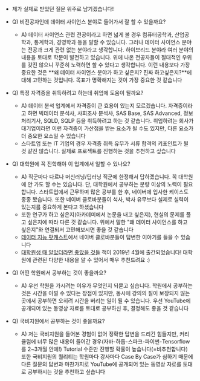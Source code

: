 - 제가 실제로 받았던 질문 위주로 남기겠습니다!
- Q) 비전공자인데 데이터 사이언스 분야로 들어가서 잘 할 수 있을까요?
	- A) 데이터 사이언스 관련 전공이라고 하면 넓게 볼 경우 컴퓨터공학과, 산업공학과, 통계학과, 경영학과 등을 말할 수 있습니다. 그러나 데이터 사이언스 분야는 전공과 크게 관련 없는 분야라고 생각합니다. 하이브리드 분야라 여러 분야의 내용을 토대로 학문이 발전하고 있습니다. 위에 나온 전공자들이 절대적인 우위를 갖진 않으니 꾸준히 노력하면 할 수 있다고 생각합니다. 이런 내용보다 가장 중요한 것은 **왜 데이터 사이언스 분야가 하고 싶은지? 진짜 하고싶은지?**에 대해 고민하는 것입니다. 목표가 명확해지는 것이 가장 중요한 것 같습니다

- Q) 특정 자격증을 취득하려고 하는데 취업에 도움이 될까요?
	- A) 데이터 분석 업계에서 자격증이 큰 효용이 있는지 모르겠습니다. 자격증이라고 하면 빅데이터 분석사, 사회조사 분석사, SAS Base, SAS Advanced, 정보처리기사, SQLD, SQLP 등을 취득하려고 하는 것 같습니다. 취업하려는 회사가 대기업이라면 이런 자격증이 가산점을 받는 요소가 될 수도 있지만, 다른 요소가 더 중요한 요소일 수 있습니다
	- 스타트업 또는 IT 기업의 경우 자격증 취득 유무가 서류 합격의 키포인트가 될 것 같진 않습니다. 실제로 프로젝트를 진행하는 것을 추천하고 싶습니다

- Q) 대학원에 꼭 진학해야 이 업계에서 일할 수 있나요?
	- A) 직군마다 다르나 머신러닝/딥러닝 직군에 한정해서 답하겠습니다. 꼭 대학원에 안 가도 할 수는 있습니다. 단, 대학원에서 공부하는 분량 이상의 노력이 필요합니다. 스타트업에서 근무하며 많은 공부를 한 후, 네이버에 입사한 케이스도 종종 봤습니다. 또한 네이버 클로바분들이 석사, 박사 유무보다 실제로 실력이 있는지를 중요하게 본다고 하셨습니다
	- 또한 연구가 하고 싶은지(아카데미에서 논문을 내고 싶은지), 현실의 문제를 풀고 싶은지에 따라 다른 것 같습니다. 위에서 말한 "왜 데이터 사이언스를 하고 싶은지"와 연결되서 고민해보시면 좋을 것 같습니다
	- [데이터 지능 팟캐스트](https://www.youtube.com/watch?v=Vm0gQ2eUtBs)에서 네이버 클로바분들이 답변한 이야기를 들을 수 있습니다
	- [대학원생 때 알았더라면 좋았을 것들](http://www.yes24.com/Product/Goods/72231788?Acode=101) 책이 2019년 4월에 출간되었습니다! 대학원에 관련된 다양한 내용을 알 수 있어서 매우 추천드려요 :) 

- Q) 어떤 학원에서 공부하는 것이 좋을까요? 
	- A) 우선 학원을 가시려는 이유가 무엇인지 되묻고 싶습니다. 학원에서 공부하는 것은 시간을 아낄 수 있다는 장점이 있지만, 동시에 강의의 질이 보장되지 않는 곳에서 공부하면 오히려 시간을 버리는 일이 될 수 있습니다. 우선 YouTube에 공개되어 있는 동영상 자료를 토대로 공부하신 후, 결정해도 좋을 것 같습니다

- Q) 국비지원에서 공부하는 것이 좋을까요?
	- A) 저는 국비지원을 들어본 경험이 없어 정확한 답변을 드리긴 힘들지만, 커리큘럼에 너무 많은 내용이 들어간 경우(자바-하둡-스파크-파이썬-Tensorflow를 2~3개월 안에!) Tutorial 수준만 진행할 확률이 높습니다(=비추천합니다) 또한 국비지원의 퀄리티는 학원마다 강사마다 Case By Case가 심하기 때문에 다른 질문의 답변과 마찬가지로 YouTube에 공개되어 있는 동영상 자료를 토대로 공부하시는 것을 추천하고 싶습니다